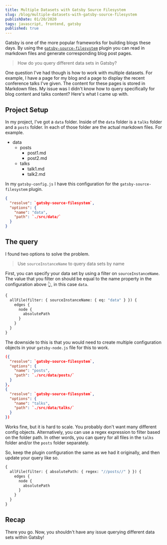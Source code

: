 ```yaml
---
title: Multiple Datasets with Gatsby Source Filesystem
slug: /blog/multiple-datasets-with-gatsby-source-filesystem
publishDate: 01/20/2020
tags: javascript, frontend, gatsby
published: true
---
```


Gatsby is one of the more popular frameworks for building blogs these days. By using the [`gatsby-source-filesystem`](https://www.gatsbyjs.org/packages/gatsby-source-filesystem/) plugin you can read in markdown files and generate corresponding blog post pages.

> How do you query different data sets in Gatsby?

One question I've had though is how to work with multiple datasets. For example, I have a page for my blog and a page to display the recent conference talks I've given. The content for these pages is stored in Markdown files. My issue was I didn't know how to query specifically for blog content and talks content? Here's what I came up with.

## Project Setup

In my project, I've got a `data` folder. Inside of the `data` folder is a `talks` folder and a `posts` folder. In each of those folder are the actual markdown files. For example.

- data
  - posts
    - post1.md
    - post2.md
  - talks
    - talk1.md
    - talk2.md

In my `gatsby-config.js` I have this configuration for the `gatsby-source-filesystem` plugin.

```json
{
  "resolve": `gatsby-source-filesystem`,
  "options": {
    "name": "data",
    "path": `./src/data/`
  }
}
```

## The query

I found two options to solve the problem.

> Use `sourceInstanceName` to query data sets by name

First, you can specify your data set by using a filter on `sourceInstanceName`. The value that you filter on should be equal to the name property in the configuration above 👆️, in this case `data`.

```graphql
{
  allFile(filter: { sourceInstanceName: { eq: "data" } }) {
    edges {
      node {
        absolutePath
      }
    }
  }
}
```

The downside to this is that you would need to create multiple configuration objects in your `gatsby-node.js` file for this to work.

```json
({
  "resolve": `gatsby-source-filesystem`,
  "options": {
    "name": "posts",
    "path": `./src/data/posts/`
  }
},
{
  "resolve": `gatsby-source-filesystem`,
  "options": {
    "name": "talks",
    "path": `./src/data/talks/`
  }
})
```

Works fine, but it is hard to scale. You probably don't want many different config objects. Alternatively, you can use a regex expression to filter based on the folder path. In other words, you can query for all files in the `talks` folder and/or the `posts` folder separately.

So, keep the plugin configuration the same as we had it originally, and then update your query like so.

```graphql
{
  allFile(filter: { absolutePath: { regex: "//posts//" } }) {
    edges {
      node {
        absolutePath
      }
    }
  }
}
```

## Recap

There you go. Now, you shouldn't have any issue querying different data sets within Gatsby!

